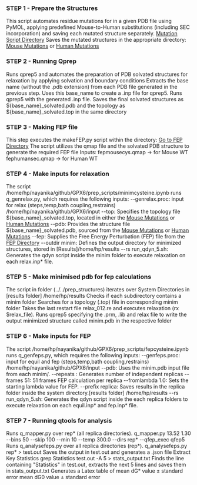 
### STEP 1 - Prepare the Structures
This script automates residue mutations for in a given PDB file using PyMOL, applying predefined Mouse-to-Human substitutions (including SEC incorporation) and saving each mutated structure separately. [Mutation Script Directory](../../prep_structures)
Saves the mutated structures in the appropriate directory:  
[Mouse Mutations](../../prep_structures/MOUSE/) or [Human Mutations](../../prep_structures/HUMAN/)

### STEP 2 - Running Qprep
Runs qprep5 and automates the preparation of PDB solvated structures for relaxation by applying solvation and boundary conditions 
Extracts the base name (without the .pdb extension) from each PDB file generated in the previous step.
Uses this base_name to create a .inp file for qprep5.
Runs qprep5 with the generated .inp file.
Saves the final solvated structures as ${base_name}_solvated.pdb and the topology as ${base_name}_solvated.top in the same directory

### STEP 3 - Making FEP file
This step executes the makeFEP.py script within the directory:
[Go to FEP Directory](../../input/fep)
The script utilizes the qmap file and the solvated PDB structure to generate the required FEP file
Inputs:
fepmousecys.qmap → for Mouse WT
fephumansec.qmap → for Human WT

### STEP 4 - Make inputs for relaxation
The script /home/hp/nayanika/github/GPX6/prep_scripts/minimcysteine.ipynb runs q_genrelax.py, which requires the following inputs:
--genrelax.proc: input for relax (steps,temp,bath coupling,restrains)  /home/hp/nayanika/github/GPX6/input
--top: Specifies the topology file ${base_name}_solvated.top, located in either the [Mouse Mutations](../../prep_structures/MOUSE/) or [Human Mutations](../../prep_structures/HUMAN/)
--pdb: Provides the structure file ${base_name}_solvated.pdb, sourced from the [Mouse Mutations](../../prep_structures/MOUSE/) or [Human Mutations](../../prep_structures/HUMAN/)
--fep: Supplies the Free Energy Perturbation (FEP) file from the [FEP Directory](../../input/fep)
--outdir minim: Defines the output directory for minimized structures, stored in [Results]/home/hp/results
--rs run_qdyn_5.sh: Generates the qdyn script inside the minim folder to execute relaxation on each relax.inp* file.

### STEP 5 - Make minimised pdb for fep calculations
The script in folder (../../prep_structures) iterates over System Directories in [results folder] /home/hp/results
Checks if each subdirectory contains a minim folder
Searches for a topology (.top) file in corresponding minim folder
Takes the last restart file relax_012.re and executes relaxation (rx $relax_file).
Runs qprep5 specifying the .prm, .lib and relax file to write the output minimized structure called minim.pdb in the respective folder

### STEP 6 - Make inputs for FEP 
The script /home/hp/nayanika/github/GPX6/prep_scripts/fepcysteine.ipynb runs q_genfeps.py, which requires the following inputs:
--genfeps.proc: input for equil and fep (steps,temp,bath coupling,restrains) /home/hp/nayanika/github/GPX6/input
--pdb: Uses the minim.pdb input file from each minim/.
--repeats : Generates number of independent replicas
--frames 51: 51 frames FEP calculation per replica
--fromlambda 1.0: Sets the starting lambda value for FEP.
--prefix replica: Saves results in the replica folder inside the system directory.[results folder] /home/hp/results
--rs run_qdyn_5.sh: Generates the qdyn script inside the each replica folders to execute relaxation on each equil.inp* and fep.inp* file.

### STEP 7 - Running qtools for analysis
Runs q_mapper.py over rep* (all replica directories).
q_mapper.py 13.52 1.30 --bins 50 --skip 100 --min 10 --temp 300.0 --dirs rep* --qfep_exec qfep5
Runs q_analysefeps.py over all replica directories (rep*).
q_analysefeps.py rep* > test.out
Saves the output in test.out and generates a .json file 
Extract Key Statistics
grep Statistics test.out -A 5 > stats_output.txt
Finds the line containing "Statistics" in test.out, extracts the next 5 lines and saves them in stats_output.txt
Generates a Latex table of
mean dG* value ± standard error 
mean dG0 value ± standard error


